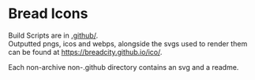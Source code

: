# Bread Icons

Build Scripts are in [.github/](./.github/).<br/>
Outputted pngs, icos and webps, alongside the svgs used to render them can be found at <https://breadcity.github.io/ico/>.

Each non-archive non-.github directory contains an svg and a readme.
